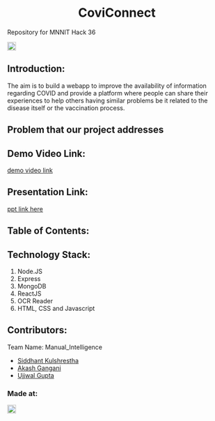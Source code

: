 
<h1 align="center">CoviConnect</h1>
<p align="center">
</p>
Repository for MNNIT Hack 36

<a href="https://hack36.com"> <img src="http://bit.ly/BuiltAtHack36" height=20px> </a>


## Introduction:
  The aim is to build a webapp to improve the availability of information regarding COVID and provide a platform where people can share their experiences to help others having similar problems be it related to the disease itself or the vaccination process.
  
## Problem that our project addresses
  
## Demo Video Link:
  <a href="">demo video link</a>
  
## Presentation Link:
  <a href=""> ppt link here </a>
  
  
## Table of Contents:

## Technology Stack:
  1) Node.JS
  2) Express
  3) MongoDB
  4) ReactJS
  5) OCR Reader
  6) HTML, CSS and Javascript
  

## Contributors:

Team Name: Manual_Intelligence

* [Siddhant Kulshrestha](https://github.com/sidk003)
* [Akash Gangani](https://github.com/akash1049)
* [Ujjwal Gupta](https://github.com/ujjwalgupta99)


### Made at:
<a href="https://hack36.com"> <img src="http://bit.ly/BuiltAtHack36" height=20px> </a>
